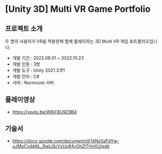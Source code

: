 # [Unity 3D] Multi VR Game Portfolio


## 프로젝트 소개
두 명의 사용자가 VR을 착용한채 함께 플레이하는 3D Multi VR 게임 포트폴리오입니다.
+ 개발 기간 : 2022.08.01 ~ 2022.10.23
+ 개발 인원 : 3명
+ 개발 도구 : Unity 2021.3.1f1
+ 개발 언어 : C#
+ 서버 : Normcore 서버



## 플레이영상 
+ <https://youtu.be/WIbT8U9Z9B4>

## 기술서
+ <https://docs.google.com/document/d/14NzSsFdYw-uJMoCvdAKL_RwLjScYyUy84vGhZlTHnXU/edit>
